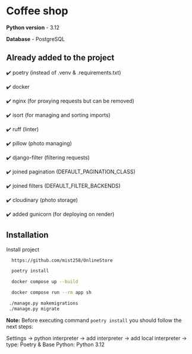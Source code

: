 # Coffee shop
**Python version** - 3.12

**Database** - PostgreSQL


## Already added to the project
 
✔️ poetry (instead of .venv & .requirements.txt)

✔️ docker

✔️ nginx (for proxying requests but can be removed)

✔️ isort (for managing and sorting imports)

✔️ ruff (linter)

✔️ pillow (photo managing)
  
✔️ django-filter (filtering requests)

✔️ joined pagination (DEFAULT_PAGINATION_CLASS)
  
✔️ joined filters (DEFAULT_FILTER_BACKENDS)

✔️ cloudinary (photo storage)

✔️ added gunicorn (for deploying on render)



## Installation

Install project 

```bash
  https://github.com/mist258/OnlineStore

  poetry install

  docker compose up --build 

  docker compose run --rm app sh

 ./manage.py makemigrations
 ./manage.py migrate

```

**Note:** Before executing command `poetry install` you should follow the next steps:

Settings -> python interpreter -> add interpreter -> 
add local interpreter -> type: Poetry & Base Python: Python 3.12

